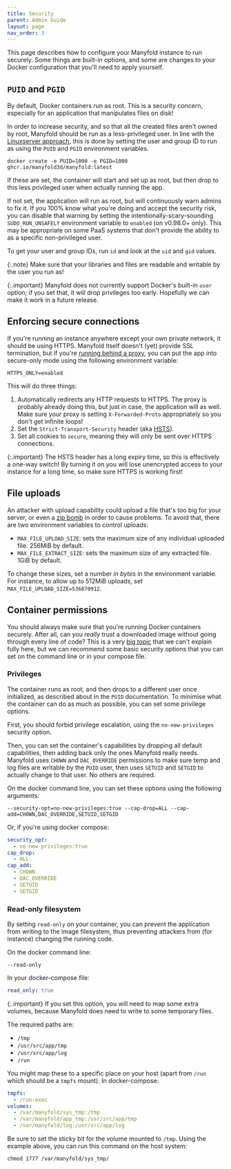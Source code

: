 ```yaml
---
title: Security
parent: Admin Guide
layout: page
nav_order: 3
---
```


This page describes how to configure your Manyfold instance to run securely. Some things are built-in options, and some are changes to your Docker configuration that you'll need to apply yourself.

## `PUID` and `PGID`

By default, Docker containers run as root. This is a security concern, especially for an application that manipulates files on disk!

In order to increase security, and so that all the created files aren't owned by root, Manyfold should be run as a less-privileged user. In line with the [Linuxserver approach](https://docs.linuxserver.io/general/understanding-puid-and-pgid/), this is done by setting the user and group ID to run as using the `PUID` and `PGID` environment variables.

 `docker create -e PUID=1000 -e PGID=1000 ghcr.io/manyfold3d/manyfold:latest`

If these are set, the container will start and set up as root, but then drop to this less privileged user when actually running the app.

If not set, the application will run as root, but will continuously warn admins to fix it. If you 100% know what you're doing and accept the security risk, you can disable that warning by setting the intentionally-scary-sounding `SUDO_RUN_UNSAFELY` environment variable to `enabled` (on v0.98.0+ only). This may be appropriate on some PaaS systems that don't provide the ability to as a specific non-privileged user.

To get your user and group IDs, run `id` and look at the `uid` and `gid` values.

{:.note}
Make sure that your libraries and files are readable and writable by the user you run as!

{:.important}
Manyfold does not currently support Docker's built-in `user` option; if you set that, it will drop privileges too early. Hopefully we can make it work in a future release.

## Enforcing secure connections

If you're running an instance anywhere except your own private network, it should be using HTTPS. Manyfold itself doesn't (yet) provide SSL termination, but if you're [running behind a proxy](proxies.md), you can put the app into secure-only mode using the following environment variable:

`HTTPS_ONLY=enabled`

This will do three things:

1. Automatically redirects any HTTP requests to HTTPS. The proxy is probably already doing this, but just in case, the application will as well. Make sure your proxy is setting `X-Forwarded-Proto` appropriately so you don't get infinite loops!
2. Set the `Strict-Transport-Security` header (aka [HSTS](https://developer.mozilla.org/en-US/docs/Web/HTTP/Headers/Strict-Transport-Security)).
3. Set all cookies to `secure`, meaning they will only be sent over HTTPS connections.

{:.important}
The HSTS header has a long expiry time, so this is effectively a one-way switch! By turning it on you will lose unencrypted access to your instance for a long time, so make sure HTTPS is working first!


## File uploads

An attacker with upload capability could upload a file that's too big for your server, or even a [zip bomb](https://en.wikipedia.org/wiki/Zip_bomb) in order to cause problems. To avoid that, there are two environment variables to control uploads:

* `MAX_FILE_UPLOAD_SIZE`: sets the maximum size of any individual uploaded file. 256MiB by default.
* `MAX_FILE_EXTRACT_SIZE`: sets the maximum size of any extracted file. 1GiB by default.

To change these sizes, set a number _in bytes_ in the environment variable. For instance, to allow up to 512MiB uploads, set `MAX_FILE_UPLOAD_SIZE=536870912`.

## Container permissions

You should always make sure that you're running Docker containers securely. After all, can you *really* trust a downloaded image without going through every line of code? This is a very [big topic](https://docs.docker.com/engine/security/) that we can't explain fully here, but we can recommend some basic security options that you can set on the command line or in your compose file.

### Privileges

The container runs as root, and then drops to a different user once initialized, as described about in the `PUID` documentation. To minimise what the container can do as much as possible, you can set some privilege options.

First, you should forbid privilege escalation, using the `no-new-privileges` security option.

Then, you can set the container's capabilities by dropping all default capabilities, then adding back only the ones Manyfold really needs. Manyfold uses `CHOWN` and `DAC_OVERRIDE` permissions to make sure temp and log files are writable by the `PUID` user, then uses `SETUID` and `SETGID` to actually change to that user. No others are required.

On the docker command line, you can set these options using the following arguments:

`--security-opt=no-new-privileges:true --cap-drop=ALL --cap-add=CHOWN,DAC_OVERRIDE,SETUID,SETGID`

Or, if you're using docker compose:

```yaml
security_opt:
  - no-new-privileges:true
cap_drop:
  - ALL
cap_add:
  - CHOWN
  - DAC_OVERRIDE
  - SETUID
  - SETGID
```

### Read-only filesystem

By setting `read-only` on your container, you can prevent the application from writing to the image filesystem, thus preventing attackers from (for instance) changing the running code.

On the docker command line:

`--read-only`

In your docker-compose file:

```yaml
read_only: true
```

{:.important}
If you set this option, you will need to map some extra volumes, because Manyfold does need to write to some temporary files.

The required paths are:

* `/tmp`
* `/usr/src/app/tmp`
* `/usr/src/app/log`
* `/run`

You might map these to a specific place on your host (apart from `/run` which should be a `tmpfs` mount). In docker-compose:

```yaml
tmpfs:
  - /run:exec
volumes:
  - /var/manyfold/sys_tmp:/tmp
  - /var/manyfold/app_tmp:/usr/src/app/tmp
  - /var/manyfold/log:/usr/src/app/log
```

Be sure to set the sticky bit for the volume mounted to `/tmp`. Using the example above, you can run this command on the host system:

```shell
chmod 1777 /var/manyfold/sys_tmp/
```
